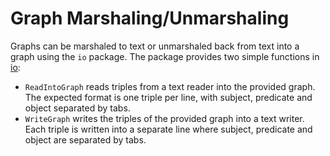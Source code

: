 # Graph Marshaling/Unmarshaling

Graphs can be marshaled to text or unmarshaled back from text into a graph
using the ```io``` package. The package provides two simple functions in
[io](../io/io.go):

* ```ReadIntoGraph``` reads triples from a text reader into the provided
                      graph. The expected format is one triple per line, with
                      subject, predicate and object separated by tabs.
* ```WriteGraph``` writes the triples of the provided graph into a text writer.
                   Each triple is written into a separate line where subject,
                   predicate and object are separated by tabs.
